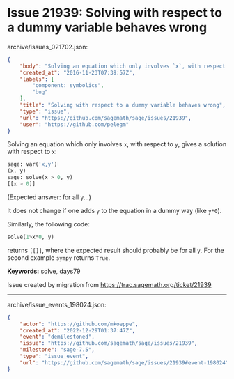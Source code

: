 # Issue 21939: Solving with respect to a dummy variable behaves wrong

archive/issues_021702.json:
```json
{
    "body": "Solving an equation which only involves `x`, with respect to `y`, gives a solution with respect to `x`:\n\n```python\nsage: var('x,y')\n(x, y)\nsage: solve(x > 0, y)\n[[x > 0]]\n```\n(Expected answer: for all `y`...)\n\nIt does not change if one adds `y` to the equation in a dummy way (like `y*0`).\n\nSimilarly, the following code:\n\n```python\nsolve(1>x*0, y)\n```\nreturns `[[]]`, where the expected result should probably be for all `y`. For the second example `sympy` returns `True`.\n\n**Keywords:** solve, days79\n\nIssue created by migration from https://trac.sagemath.org/ticket/21939\n\n",
    "created_at": "2016-11-23T07:39:57Z",
    "labels": [
        "component: symbolics",
        "bug"
    ],
    "title": "Solving with respect to a dummy variable behaves wrong",
    "type": "issue",
    "url": "https://github.com/sagemath/sage/issues/21939",
    "user": "https://github.com/pelegm"
}
```
Solving an equation which only involves `x`, with respect to `y`, gives a solution with respect to `x`:

```python
sage: var('x,y')
(x, y)
sage: solve(x > 0, y)
[[x > 0]]
```
(Expected answer: for all `y`...)

It does not change if one adds `y` to the equation in a dummy way (like `y*0`).

Similarly, the following code:

```python
solve(1>x*0, y)
```
returns `[[]]`, where the expected result should probably be for all `y`. For the second example `sympy` returns `True`.

**Keywords:** solve, days79

Issue created by migration from https://trac.sagemath.org/ticket/21939





---

archive/issue_events_198024.json:
```json
{
    "actor": "https://github.com/mkoeppe",
    "created_at": "2022-12-29T01:37:47Z",
    "event": "demilestoned",
    "issue": "https://github.com/sagemath/sage/issues/21939",
    "milestone": "sage-7.5",
    "type": "issue_event",
    "url": "https://github.com/sagemath/sage/issues/21939#event-198024"
}
```
